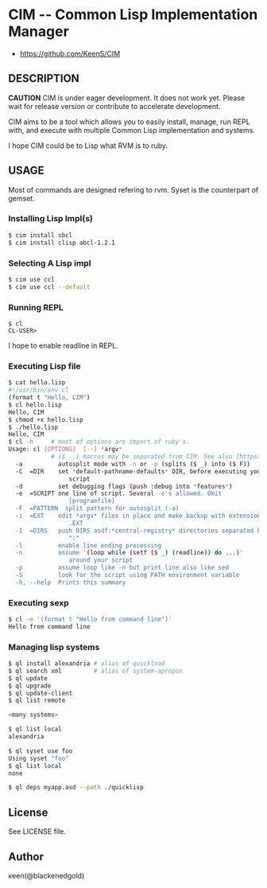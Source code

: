# CIM -- Common Lisp Implementation Manager

* https://github.com/KeenS/CIM

## DESCRIPTION

__CAUTION__
CIM is under eager development. It does not work yet.
Please wait for release version or contribute to accelerate development.

CIM aims to be a tool which allows you to easily install, manage,
run REPL with, and execute with multiple Common Lisp implementation and systems.

I hope CIM could be to Lisp what RVM is to ruby.

## USAGE

Most of commands are designed refering to rvm. Syset is the counterpart of gemset.

### Installing Lisp Impl(s)

```sh
$ cim install sbcl
$ cim install clisp abcl-1.2.1
```

### Selecting A Lisp impl

```sh
$ cim use ccl
$ cim use ccl --default
```

### Running REPL

```
$ cl
CL-USER>
```

I hope to enable readline in REPL.

### Executing Lisp file

```sh
$ cat hello.lisp
#!/usr/bin/env cl
(format t "Hello, CIM")
$ cl hello.lisp
Hello, CIM
$ chmod +x hello.lisp
$ ./hello.lisp
Hello, CIM
$ cl -h     # most of options are import of ruby's.
Usage: cl [OPTIONS]  [--] *argv*
            # ($ ..) macros may be separated from CIM. See also [https://gist.github.com/KeenS/7059301]
  -a          autosplit mode with -n or -p (splits ($ _) into ($ F))
  -C  =DIR    set *default-pathname-defaults* DIR, before executing your
                 script
  -d          set debugging flags (push :debug into *features*)
  -e  =SCRIPT one line of script. Several -e's allowed. Omit
                 [programfile]
  -F  =PATTERN  split pattern for autosplit (-a)
  -i  =EXT    edit *argv* files in place and make backup with extension
                 .EXT
  -I  =DIRS   push DIRS asdf:*central-registry* directories separated by
                 ":"
  -l          enable line ending processing
  -n          assume '(loop while (setf ($ _) (readline)) do ...)'
                 around your script
  -p          assume loop like -n but print line also like sed
  -S          look for the script using PATH environment variable
  -h, --help  Prints this summary
```
	
### Executing sexp

```sh
$ cl -e '(format t "Hello from command line")'
Hello from command line
```

### Managing lisp systems

```sh
$ ql install alexandria # alias of quickload
$ ql search xml         # alias of system-apropos
$ ql update
$ ql upgrade
$ ql update-client
$ ql list remote

<many systems>

$ ql list local
alexandria

$ ql syset use foo
Using syset "foo"
$ ql list local
none

$ ql deps myapp.asd --path ./quicklisp
```

## License
See LICENSE file.

## Author
κeen(@blackenedgold)
